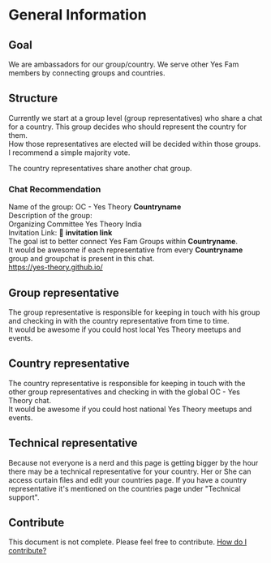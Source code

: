 # General Information
## Goal
We are ambassadors for our group/country. We serve other Yes Fam members by connecting groups and countries.  
## Structure
Currently we start at a group level (group representatives) who share a chat for a country. This group decides who should represent the country for them.  
How those representatives are elected will be decided within those groups. I recommend a simple majority vote.
  
The country representatives share another chat group.  
### Chat Recommendation
Name of the group: OC - Yes Theory **Countryname**  
Description of the group:  
Organizing Committee Yes Theory India  
Invitation Link: 📲 **invitation link**  
The goal ist to better connect Yes Fam Groups within **Countryname**.  
It would be awesome if each representative from every **Countryname** group and groupchat is present in this chat.  
https://yes-theory.github.io/  
## Group representative
The group representative is responsible for keeping in touch with his group and checking in with the country representative from time to time.  
It would be awesome if you could host local Yes Theory meetups and events.  
## Country representative
The country representative is responsible for keeping in touch with the other group representatives and checking in with the global OC - Yes Theory chat.  
It would be awesome if you could host national Yes Theory meetups and events.  
## Technical representative
Because not everyone is a nerd and this page is getting bigger by the hour there may be a technical representative for your country. Her or She can access curtain files and edit your countries page. If you have a country representative it's mentioned on the countries page under "Technical support".
## Contribute
This document is not complete. Please feel free to contribute. [How do I contribute?](https://github.com/Yes-Theory/yes-theory.github.io)
